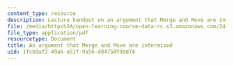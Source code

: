 ```yaml
---
content_type: resource
description: Lecture handout on an argument that Merge and Move are intermixed.
file: /media/https%3A/open-learning-course-data-rc.s3.amazonaws.com/24-902-language-and-its-structure-ii-syntax-fall-2003/1fcb9af249a6a51f9a56dd4750f9dd74_12_8_intrmix.pdf
file_type: application/pdf
resourcetype: Document
title: An argument that Merge and Move are intermixed
uid: 1fcb9af2-49a6-a51f-9a56-dd4750f9dd74
---
```


